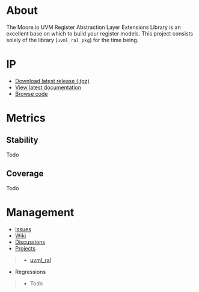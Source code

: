 # About
The Moore.io UVM Register Abstraction Layer Extensions Library is an excellent base on which to build your register models.  This project consists solely of the library (`uvml_ral_pkg`) for the time being.

# IP
* [Download latest release (.tgz)](Todo)
* [View latest documentation](Todo)
* [Browse code](https://github.com/Datum-Technology-Corporation/uvml_ral/tree/main/dv/uvml_ral)

# Metrics
## Stability
Todo

## Coverage
Todo

# Management
* [Issues](https://github.com/Datum-Technology-Corporation/uvml_ral/issues)
* [Wiki](https://github.com/Datum-Technology-Corporation/uvml_ral/wiki)
* [Discussions](https://github.com/Datum-Technology-Corporation/uvml_ral/discussions)
* [Projects](https://github.com/Datum-Technology-Corporation/uvml_ral/projects)
> * [uvml_ral](https://github.com/Datum-Technology-Corporation/uvml_ral/projects/1)
* Regressions
> * Todo
